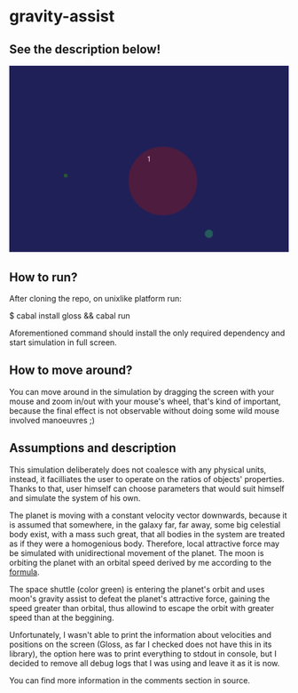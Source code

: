 # gravity-assist
## See the description below!
  ![](gravity_assist.gif)
  
## How to run? 
After cloning the repo, on unixlike platform run:

  $ cabal install gloss && cabal run
  
Aforementioned command should install the only required dependency and start simulation in full screen.

## How to move around? 
You can move around in the simulation by dragging the screen with your mouse and zoom in/out with your mouse's wheel,
that's kind of important, because the final effect is not observable without doing some wild mouse involved manoeuvres ;)

## Assumptions and description
  This simulation deliberately does not coalesce with any physical units, instead, it facilliates the user to operate on the ratios of objects' properties. Thanks to that, user himself can choose parameters that would suit himself and simulate the system of his own.
  
  The planet is moving with a constant velocity vector downwards, because it is assumed that somewhere, in the galaxy far, far away, some big celestial body exist, with a mass such great, that all bodies in the system are treated as if they were a homogenious body. Therefore, local attractive force may be simulated with unidirectional movement of the planet.
  The moon is orbiting the planet with an orbital speed derived by me according to the [formula](https://en.wikipedia.org/wiki/Orbital_speed).
  
  The space shuttle (color green) is entering the planet's orbit and uses moon's gravity assist to defeat the planet's attractive force, gaining the speed greater than orbital, thus allowind to escape the orbit with greater speed than at the beggining.
  
  Unfortunately, I wasn't able to print the information about velocities and positions on the screen (Gloss, as far I checked does not have this in its library), the option here was to print everything to stdout in console, but I decided to remove all debug logs that I was using and leave it as it is now.
  
  You can find more information in the comments section in source.
 
